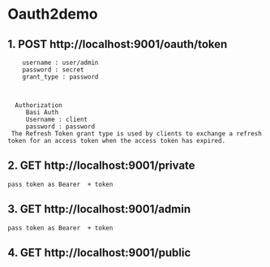 # Oauth2demo
## 1. POST http://localhost:9001/oauth/token
  ``` Body
      username : user/admin
      password : secret
      grant_type : password 
     
      
     
    Authorization
       Basi Auth
       Username : client
       password : password
   The Refresh Token grant type is used by clients to exchange a refresh token for an access token when the access token has expired.
   ````
   
## 2. GET http://localhost:9001/private 
  ``` pass token as Bearer  + token ```
## 3. GET http://localhost:9001/admin
   ``` pass token as Bearer  + token ```
## 4. GET http://localhost:9001/public
   
